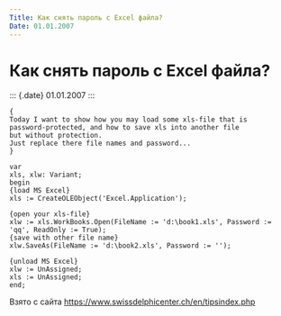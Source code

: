 ```yaml
---
Title: Как снять пароль с Excel файла?
Date: 01.01.2007
---
```



Как снять пароль с Excel файла?
===============================

::: {.date}
01.01.2007
:::

    {
    Today I want to show how you may load some xls-file that is 
    password-protected, and how to save xls into another file 
    but without protection.
    Just replace there file names and password...
    }
     
    var
    xls, xlw: Variant;
    begin
    {load MS Excel}
    xls := CreateOLEObject('Excel.Application');
     
    {open your xls-file}
    xlw := xls.WorkBooks.Open(FileName := 'd:\book1.xls', Password := 'qq', ReadOnly := True);
    {save with other file name}
    xlw.SaveAs(FileName := 'd:\book2.xls', Password := '');
     
    {unload MS Excel}
    xlw := UnAssigned;
    xls := UnAssigned;
    end;

Взято с сайта <https://www.swissdelphicenter.ch/en/tipsindex.php>
